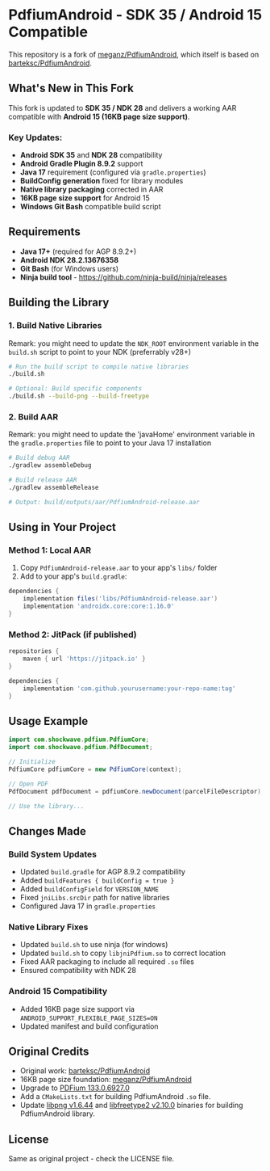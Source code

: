 # PdfiumAndroid - SDK 35 / Android 15 Compatible

This repository is a fork of [meganz/PdfiumAndroid](https://github.com/meganz/PdfiumAndroid), which itself is based on [barteksc/PdfiumAndroid](https://github.com/barteksc/PdfiumAndroid).

## What's New in This Fork

This fork is updated to **SDK 35 / NDK 28** and delivers a working AAR compatible with **Android 15 (16KB page size support)**.

### Key Updates:
- **Android SDK 35** and **NDK 28** compatibility
- **Android Gradle Plugin 8.9.2** support
- **Java 17** requirement (configured via `gradle.properties`)
- **BuildConfig generation** fixed for library modules
- **Native library packaging** corrected in AAR
- **16KB page size support** for Android 15
- **Windows Git Bash** compatible build script

## Requirements

- **Java 17+** (required for AGP 8.9.2+)
- **Android NDK 28.2.13676358**
- **Git Bash** (for Windows users)
- **Ninja build tool** - https://github.com/ninja-build/ninja/releases

## Building the Library

### 1. Build Native Libraries

Remark: you might need to update the `NDK_ROOT` environment variable in the `build.sh` script to point to your NDK (preferrably v28+)

```bash
# Run the build script to compile native libraries
./build.sh

# Optional: Build specific components
./build.sh --build-png --build-freetype

```

### 2. Build AAR

Remark: you might need to update the 'javaHome' environment variable in the `gradle.properties` file to point to your Java 17 installation

```bash
# Build debug AAR
./gradlew assembleDebug

# Build release AAR  
./gradlew assembleRelease

# Output: build/outputs/aar/PdfiumAndroid-release.aar
```

## Using in Your Project

### Method 1: Local AAR
1. Copy `PdfiumAndroid-release.aar` to your app's `libs/` folder
2. Add to your app's `build.gradle`:
```groovy
dependencies {
    implementation files('libs/PdfiumAndroid-release.aar')
    implementation 'androidx.core:core:1.16.0'
}
```

### Method 2: JitPack (if published)
```groovy
repositories {
    maven { url 'https://jitpack.io' }
}

dependencies {
    implementation 'com.github.yourusername:your-repo-name:tag'
}
```

## Usage Example

```java
import com.shockwave.pdfium.PdfiumCore;
import com.shockwave.pdfium.PdfDocument;

// Initialize
PdfiumCore pdfiumCore = new PdfiumCore(context);

// Open PDF
PdfDocument pdfDocument = pdfiumCore.newDocument(parcelFileDescriptor);

// Use the library...
```

## Changes Made

### Build System Updates
- Updated `build.gradle` for AGP 8.9.2 compatibility
- Added `buildFeatures { buildConfig = true }`
- Added `buildConfigField` for `VERSION_NAME`
- Fixed `jniLibs.srcDir` path for native libraries
- Configured Java 17 in `gradle.properties`

### Native Library Fixes
- Updated `build.sh` to use ninja (for windows)
- Updated `build.sh` to copy `libjniPdfium.so` to correct location
- Fixed AAR packaging to include all required `.so` files
- Ensured compatibility with NDK 28

### Android 15 Compatibility
- Added 16KB page size support via `ANDROID_SUPPORT_FLEXIBLE_PAGE_SIZES=ON`
- Updated manifest and build configuration

## Original Credits

- Original work: [barteksc/PdfiumAndroid](https://github.com/barteksc/PdfiumAndroid)
- 16KB page size foundation: [meganz/PdfiumAndroid](https://github.com/meganz/PdfiumAndroid)
- Upgrade to [PDFium 133.0.6927.0](https://github.com/bblanchon/pdfium-binaries/releases/tag/chromium%2F6927)
- Add a `CMakeLists.txt` for building PdfiumAndroid `.so` file.
- Update [libpng v1.6.44](https://github.com/pnggroup/libpng/releases/tag/v1.6.44) and [libfreetype2 v2.10.0](https://download.savannah.gnu.org/releases/freetype/) binaries for building PdfiumAndroid library. 

## License

Same as original project - check the LICENSE file.
